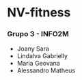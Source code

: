 # NV-fitness
###  Grupo 3 - INFO2M
  - Joany Sara
  - Lindalva Gabrielly
  - Maria Geovana
  - Alessandro Matheus
